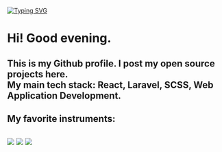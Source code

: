[![Typing SVG](https://readme-typing-svg.herokuapp.com?color=%23E4F722&lines=Welcome+to+my+GITHUB+profile)](https://git.io/typing-svg)

<h1>Hi! Good evening.</h1>
  <h2>This is my Github profile. I post my open source projects here.<br />
       My main tech stack: React, Laravel, SCSS, Web Application Development.<br/>
  </h2>
   <h2>My favorite instruments:</h2>
   <h2>
       <img src="https://img.icons8.com/color/48/000000/adobe-xd--v1.png"/>
       <img src="https://img.icons8.com/color/48/000000/visual-studio-code-2019.png"/>
       <img src="https://img.icons8.com/color/48/000000/adobe-illustrator--v1.png"/>
   </h2>
